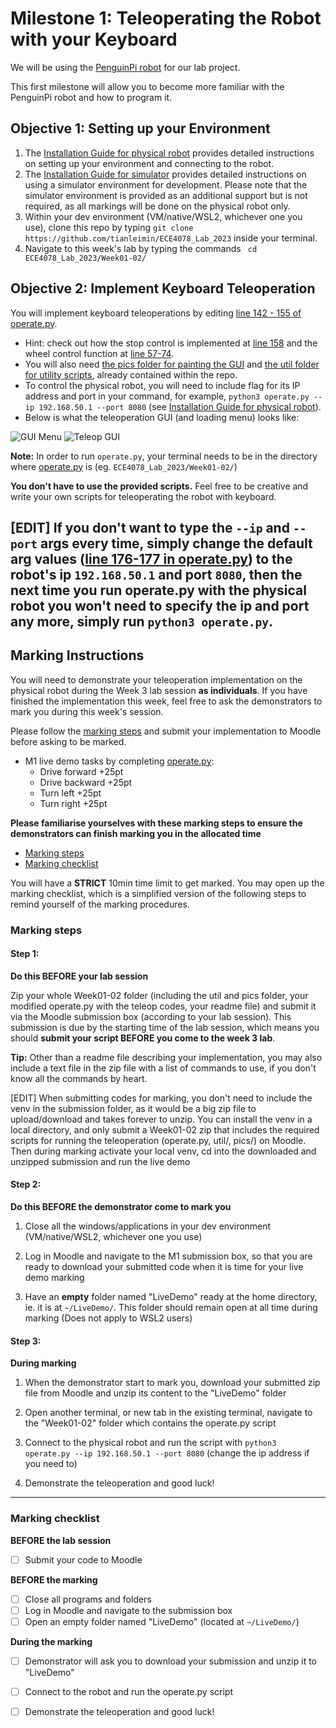 # Milestone 1: Teleoperating the Robot with your Keyboard

We will be using the [PenguinPi robot](https://cirrusrobotics.com.au/products/penguinpi/) for our lab project.

This first milestone will allow you to become more familiar with the PenguinPi robot and how to program it.

## Objective 1: Setting up your Environment
1. The [Installation Guide for physical robot](InstallationGuidePhysical.md) provides detailed instructions on setting up your environment and connecting to the robot.
2. The [Installation Guide for simulator](../Robot_simulator/InstallationGuideSim.md) provides detailed instructions on using a simulator environment for development. Please note that the simulator environment is provided as an additional support but is not required, as all markings will be done on the physical robot only.
3. Within your dev environment (VM/native/WSL2, whichever one you use), clone this repo by typing ```git clone https://github.com/tianleimin/ECE4078_Lab_2023``` inside your terminal.
4. Navigate to this week's lab by typing the commands ``` cd ECE4078_Lab_2023/Week01-02/```

## Objective 2: Implement Keyboard Teleoperation

You will implement keyboard teleoperations by editing [line 142 - 155 of operate.py](operate.py#L142).
  - Hint: check out how the stop control is implemented at [line 158](operate.py#L158) and the wheel control function at [line 57-74](operate.py#L57).
  - You will also need [the pics folder for painting the GUI](pics/) and [the util folder for utility scripts](util/), already contained within the repo.
  - To control the physical robot, you will need to include flag for its IP address and port in your command, for example, ```python3 operate.py --ip 192.168.50.1 --port 8080``` (see [Installation Guide for physical robot](InstallationGuidePhysical.md)).
  - Below is what the teleoperation GUI (and loading menu) looks like:

![GUI Menu](Menu.png?raw=true "GUI Menu")
![Teleop GUI](Teleop.png?raw=true "Teleop GUI")

**Note:** In order to run ```operate.py```, your terminal needs to be in the directory where [operate.py](operate.py) is (eg. ```ECE4078_Lab_2023/Week01-02/```)

**You don't have to use the provided scripts.** Feel free to be creative and write your own scripts for teleoperating the robot with keyboard.

[EDIT] If you don't want to type the ```--ip``` and ```--port``` args every time, simply change the default arg values ([line 176-177 in operate.py](operate.py#L176)) to the robot's ip ```192.168.50.1``` and port ```8080```, then the next time you run operate.py with the physical robot you won't need to specify the ip and port any more, simply run ```python3 operate.py```.
---

## Marking Instructions 
You will need to demonstrate your teleoperation implementation on the physical robot during the Week 3 lab session **as individuals**. 
If you have finished the implementation this week, feel free to ask the demonstrators to mark you during this week's session. 

Please follow the [marking steps](#Marking-steps) and submit your implementation to Moodle before asking to be marked.

- M1 live demo tasks by completing [operate.py](operate.py):
  - Drive forward +25pt
  - Drive backward +25pt
  - Turn left +25pt
  - Turn right +25pt

**Please familiarise yourselves with these marking steps to ensure the demonstrators can finish marking you in the allocated time**
- [Marking steps](#Marking-steps)
- [Marking checklist](#Marking-checklist)

You will have a **STRICT** 10min time limit to get marked. You may open up the marking checklist, which is a simplified version of the following steps to remind yourself of the marking procedures. 


### Marking steps
#### Step 1:
**Do this BEFORE your lab session**

Zip your whole Week01-02 folder (including the util and pics folder, your modified operate.py with the teleop codes, your readme file) and submit it via the Moodle submission box (according to your lab session). This submission is due by the starting time of the lab session, which means you should **submit your script BEFORE you come to the week 3 lab**. 

**Tip:** Other than a readme file describing your implementation, you may also include a text file in the zip file with a list of commands to use, if you don't know all the commands by heart.

[EDIT] When submitting codes for marking, you don't need to include the venv in the submission folder, as it would be a big zip file to upload/download and takes forever to unzip. You can install the venv in a local directory, and only submit a Week01-02 zip that includes the required scripts for running the teleoperation (operate.py, util/, pics/) on Moodle. Then during marking activate your local venv, cd into the downloaded and unzipped submission and run the live demo

#### Step 2: 
**Do this BEFORE the demonstrator come to mark you**

1. Close all the windows/applications in your dev environment (VM/native/WSL2, whichever one you use)

2. Log in Moodle and navigate to the M1 submission box, so that you are ready to download your submitted code when it is time for your live demo marking

3. Have an **empty** folder named "LiveDemo" ready at the home directory, ie. it is at ```~/LiveDemo/```. This folder should remain open at all time during marking (Does not apply to WSL2 users)

#### Step 3:
**During marking**
1. When the demonstrator start to mark you, download your submitted zip file from Moodle and unzip its content to the "LiveDemo" folder

2. Open another terminal, or new tab in the existing terminal, navigate to the "Week01-02" folder which contains the operate.py script

3. Connect to the physical robot and run the script with ```python3 operate.py --ip 192.168.50.1 --port 8080``` (change the ip address if you need to)

4. Demonstrate the teleoperation and good luck!
---

### Marking checklist
**BEFORE the lab session**
- [ ] Submit your code to Moodle

**BEFORE the marking**
- [ ] Close all programs and folders
- [ ] Log in Moodle and navigate to the submission box
- [ ] Open an empty folder named "LiveDemo" (located at ```~/LiveDemo/```)

**During the marking**
- [ ] Demonstrator will ask you to download your submission and unzip it to "LiveDemo"
- [ ] Connect to the robot and run the operate.py script
- [ ] Demonstrate the teleoperation and good luck!


